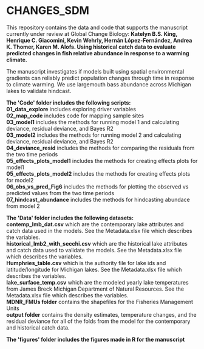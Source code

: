 # CHANGES_SDM


This repository contains the data and code that supports the manuscript currently under review at Global Change Biology: **Katelyn B.S. King, Henrique C. Giacomini, Kevin Wehrly, Hernán López-Fernández, Andrea K. Thomer, Karen M. Alofs.
Using historical catch data to evaluate predicted changes in fish relative abundance in response to a warming climate.**  

The manuscript investigates if models built using spatial environmental gradients can reliably predict population changes through time in response to climate warming. We use largemouth bass abundance across Michigan lakes to validate hindcast. 


**The 'Code' folder includes the following scripts:** \
**01_data_explore** includes exploring driver variables \
**02_map_code** includes code for mapping sample sites \
**03_model1** includes the methods for running model 1 and calculating deviance,  residual deviance, and Bayes R2 \
**03_model2** includes the methods for running model 2 and calculating deviance,  residual deviance, and Bayes R2 \
**04_deviance_resid** includes the methods for comparing the residuals from the two time periods \
**05_effects_plots_model1** includes the methods for creating effects plots for model1 \
**05_effects_plots_model2** includes the methods for creating effects plots for model2 \
**06_obs_vs_pred_Fig6** includes the methods for plotting the observed vs predicted values from the two time periods \
**07_hindcast_abundance** includes the methods for hindcasting abundace from model 2 


**The 'Data' folder includes the following datasets:** \
**contemp_lmb_dat.csv** which are the contemporary lake attributes and catch data used in the models. See the Metadata.xlsx file which describes the variables. \
**historical_lmb2_with_secchi.csv** which are the historical lake attributes and catch data used to validate the models. See the Metadata.xlsx file which describes the variables.  \
**Humphries_table.csv** which is the authority file for lake ids and latitude/longitude for Michigan lakes. See the Metadata.xlsx file which describes the variables. \
**lake_surface_temp.csv** which are the modeled yearly lake temperatures from James Breck Michigan Department of Natural Resources. See the Metadata.xlsx file which describes the variables. \
**MDNR_FMUs folder**  contains the shapefiles for the Fisheries Management Units \
**output folder**  contains the density estimates, temperature changes, and the residual deviance for all of the folds from the model for the contemporary and historical catch data. 

**The 'figures' folder includes the figures made in R for the manuscript**
